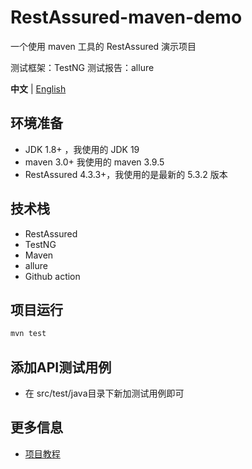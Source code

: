 # RestAssured-maven-demo

一个使用 maven 工具的 RestAssured 演示项目

测试框架：TestNG
测试报告：allure

**中文** | [English](/README_EN.md)


## 环境准备
- JDK 1.8+ ，我使用的 JDK 19
- maven 3.0+ 我使用的 maven 3.9.5
- RestAssured 4.3.3+，我使用的是最新的 5.3.2 版本

## 技术栈
- RestAssured
- TestNG
- Maven 
- allure
- Github action

## 项目运行

```bash
mvn test
```

## 添加API测试用例

- 在 src/test/java目录下新加测试用例即可

## 更多信息

- [项目教程](https://github.com/Automation-Test-Starter/RestAssured-API-Test-Starter)
